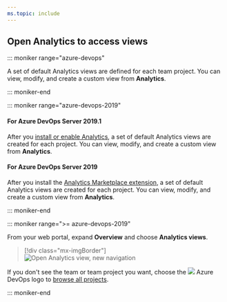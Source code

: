 ```yaml
---
ms.topic: include
---
```


<a id="open-analytics">  </a>

## Open Analytics to access views

::: moniker range="azure-devops"  

A set of default Analytics views are defined for each team project. You can view, modify, and create a custom view from **Analytics**. 

::: moniker-end  

::: moniker range="azure-devops-2019"

#### For Azure DevOps Server 2019.1

After you [install or enable Analytics](/azure/devops/report/dashboards/analytics-extension), a set of default Analytics views are created for each project. You can view, modify, and create a custom view from **Analytics**. 

#### For Azure DevOps Server 2019

After you install the [Analytics Marketplace extension](/azure/devops/report/dashboards/analytics-extension), a set of default Analytics views are created for each project. You can view, modify, and create a custom view from **Analytics**. 

::: moniker-end  

::: moniker range=">= azure-devops-2019"

From your web portal, expand **Overview** and choose **Analytics views**.  

> [!div class="mx-imgBorder"]  
> ![Open Analytics view, new navigation](/azure/devops/report/powerbi/media/open_analytics.png)   

If you don't see the team or team project you want, choose the ![ ](/azure/devops/report/powerbi/media/azure_devops.png) Azure DevOps logo to [browse all projects](/azure/devops/project/navigation/work-across-projects).  

::: moniker-end
